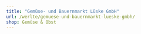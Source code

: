 ```yaml
---
title: "Gemüse- und Bauernmarkt Lüske GmbH"
url: /werlte/gemuese-und-bauernmarkt-lueske-gmbh/
shop: Gemüse & Obst
---
```

